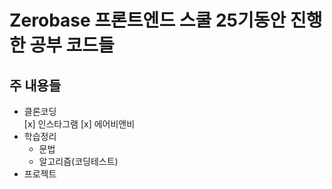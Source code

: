 # Zerobase 프론트엔드 스쿨 25기동안 진행한 공부 코드들

## 주 내용들

- 클론코딩<br>
  [x] 인스타그램
  [x] 에어비앤비
- 학습정리
  - 문법
  - 알고리즘(코딩테스트)
- 프로젝트

